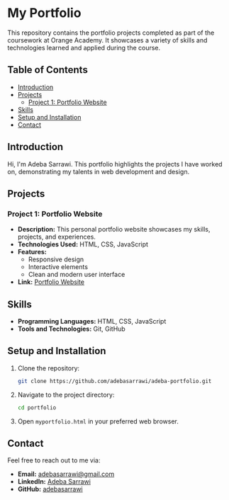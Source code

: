 
# My Portfolio

This repository contains the portfolio projects completed as part of the coursework at Orange Academy. It showcases a variety of skills and technologies learned and applied during the course.

## Table of Contents
- [Introduction](#introduction)
- [Projects](#projects)
  - [Project 1: Portfolio Website](#project-1-portfolio-website)
- [Skills](#skills)
- [Setup and Installation](#setup-and-installation)
- [Contact](#contact)

## Introduction

Hi, I'm Adeba Sarrawi. This portfolio highlights the projects I have worked on, demonstrating my talents in web development and design.

## Projects

### Project 1: Portfolio Website
- **Description:** This personal portfolio website showcases my skills, projects, and experiences.
- **Technologies Used:** HTML, CSS, JavaScript
- **Features:**
  - Responsive design
  - Interactive elements
  - Clean and modern user interface
- **Link:** [Portfolio Website]()

## Skills

- **Programming Languages:** HTML, CSS, JavaScript
- **Tools and Technologies:** Git, GitHub

## Setup and Installation

1. Clone the repository:
    ```sh
    git clone https://github.com/adebasarrawi/adeba-portfolio.git
    ```
2. Navigate to the project directory:
    ```sh
    cd portfolio
    ```
3. Open `myportfolio.html` in your preferred web browser.

## Contact

Feel free to reach out to me via:
- **Email:** [adebasarrawi@gmail.com](mailto:adebasarrawi@gmail.com)
- **LinkedIn:** [Adeba Sarrawi](https://www.linkedin.com/in/adebasarrawi)
- **GitHub:** [adebasarrawi](https://github.com/adebasarrawi)
